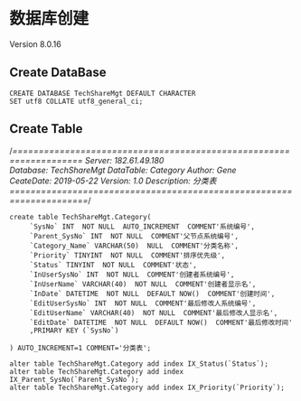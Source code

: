 # 数据库创建
Version 8.0.16

## Create DataBase

```mysql
CREATE DATABASE TechShareMgt DEFAULT CHARACTER 
SET utf8 COLLATE utf8_general_ci;
```


<!--备注：COLLATE(排序):_ci结尾表示大小写不敏感（caseinsensitive）,_cs表示大小写敏感（case sensitive）,_bin表示二进制的比较（binary）-->


## Create Table

/*===================================================================
Server:	182.61.49.180	
Database:	TechShareMgt
DataTable: Category
Author:		Gene	
CeateDate:	2019-05-22
Version:	1.0
Description:	分类表
=====================================================================*/

```mysql
create table TechShareMgt.Category(
     `SysNo` INT  NOT NULL  AUTO_INCREMENT  COMMENT'系统编号',
     `Parent_SysNo` INT  NOT NULL  COMMENT'父节点系统编号',
     `Category_Name` VARCHAR(50)  NULL  COMMENT'分类名称',
     `Priority` TINYINT  NOT NULL  COMMENT'排序优先级',
     `Status` TINYINT  NOT NULL  COMMENT'状态',
     `InUserSysNo` INT  NOT NULL  COMMENT'创建者系统编号',
     `InUserName` VARCHAR(40)  NOT NULL  COMMENT'创建者显示名',
     `InDate` DATETIME  NOT NULL  DEFAULT NOW()  COMMENT'创建时间',
     `EditUserSysNo` INT  NOT NULL  COMMENT'最后修改人系统编号',
     `EditUserName` VARCHAR(40)  NOT NULL  COMMENT'最后修改人显示名',
     `EditDate` DATETIME  NOT NULL  DEFAULT NOW()  COMMENT'最后修改时间'
     ,PRIMARY KEY (`SysNo`)

) AUTO_INCREMENT=1 COMMENT='分类表';

alter table TechShareMgt.Category add index IX_Status(`Status`);
alter table TechShareMgt.Category add index IX_Parent_SysNo(`Parent_SysNo`);
alter table TechShareMgt.Category add index IX_Priority(`Priority`);


```


